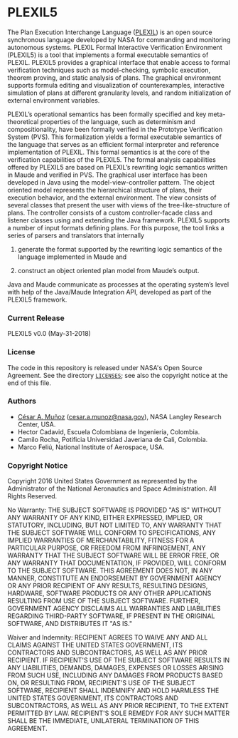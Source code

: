 PLEXIL5 
========
The Plan Execution Interchange Language ([PLEXIL](http://plexil.sourceforge.net)) is an open source
synchronous language developed by NASA for commanding and monitoring
autonomous systems. PLEXIL Formal Interactive Verification Environment
(PLEXIL5) is a tool that implements a formal executable semantics of
PLEXIL. PLEXIL5 provides a graphical interface that enable access to
formal verification techniques such as model-checking, symbolic
execution, theorem proving, and static analysis of plans. The
graphical environment supports formula editing and visualization of
counterexamples, interactive simulation of plans at different
granularity levels, and random initialization of external environment
variables.


PLEXIL’s operational semantics has been formally specified and key
meta-theoretical properties of the language, such as determinism and
compositionality, have been formally verified in the Prototype
Verification System (PVS). This formalization yields a formal
executable semantics of the language that serves as an efficient
formal interpreter and reference implementation of PLEXIL. This formal
semantics is at the core of the verification capabilities of the
PLEXIL5. The formal analysis capabilities offered by PLEXIL5 are based
on PLEXIL’s rewriting logic semantics written in Maude and verified in
PVS.  The graphical user interface has been developed in Java using
the model-view-controller pattern. The object oriented model
represents the hierarchical structure of plans, their execution
behavior, and the external environment. The view consists of several
classes that present the user with views of the tree-like-structure of
plans. The controller consists of a custom controller-facade class and
listener classes using and extending the Java framework.  PLEXIL5
supports a number of input formats defining plans. For this purpose,
the tool links a series of parsers and translators that internally

1.  generate the format supported by the rewriting logic semantics of the
language implemented in Maude and

2. construct an object oriented
plan model from Maude’s output.

 Java and Maude communicate as processes at the operating system’s
level with help of the Java/Maude Integration API, developed as part
of the PLEXIL5 framework.

### Current Release

PLEXIL5 v0.0 (May-31-2018) 

### License

The code in this repository is released under NASA's Open Source
Agreement.  See the directory [`LICENSES`](LICENSES); see also the copyright notice at the end of this file. 

### Authors

* [C&eacute;sar A. Mu&ntilde;oz](http://shemesh.larc.nasa.gov/people/cam) (cesar.a.munoz@nasa.gov), NASA Langley Research Center, USA. 
* Hector Cadavid, Escuela Colombiana de Ingenieria, Colombia.
* Camilo Rocha, Potificia Universidad Javeriana de Cali, Colombia.
* Marco Feli&uacute;, National Institute of Aerospace, USA. 

### Copyright Notice

Copyright 2016 United States Government as represented by the Administrator of the National Aeronautics and Space Administration. All Rights Reserved.

No Warranty: THE SUBJECT SOFTWARE IS PROVIDED "AS IS" WITHOUT ANY WARRANTY OF ANY KIND, EITHER EXPRESSED, IMPLIED, OR STATUTORY, INCLUDING, BUT NOT LIMITED TO, ANY WARRANTY THAT THE SUBJECT SOFTWARE WILL CONFORM TO SPECIFICATIONS, ANY IMPLIED WARRANTIES OF MERCHANTABILITY, FITNESS FOR A PARTICULAR PURPOSE, OR FREEDOM FROM INFRINGEMENT, ANY WARRANTY THAT THE SUBJECT SOFTWARE WILL BE ERROR FREE, OR ANY WARRANTY THAT DOCUMENTATION, IF PROVIDED, WILL CONFORM TO THE SUBJECT SOFTWARE. THIS AGREEMENT DOES NOT, IN ANY MANNER, CONSTITUTE AN ENDORSEMENT BY GOVERNMENT AGENCY OR ANY PRIOR RECIPIENT OF ANY RESULTS, RESULTING DESIGNS, HARDWARE, SOFTWARE PRODUCTS OR ANY OTHER APPLICATIONS RESULTING FROM USE OF THE SUBJECT SOFTWARE.  FURTHER, GOVERNMENT AGENCY DISCLAIMS ALL WARRANTIES AND LIABILITIES REGARDING THIRD-PARTY SOFTWARE, IF PRESENT IN THE ORIGINAL SOFTWARE, AND DISTRIBUTES IT "AS IS."

Waiver and Indemnity: RECIPIENT AGREES TO WAIVE ANY AND ALL CLAIMS AGAINST THE UNITED STATES GOVERNMENT, ITS CONTRACTORS AND SUBCONTRACTORS, AS WELL AS ANY PRIOR RECIPIENT.  IF RECIPIENT'S USE OF THE SUBJECT SOFTWARE RESULTS IN ANY LIABILITIES, DEMANDS, DAMAGES, EXPENSES OR LOSSES ARISING FROM SUCH USE, INCLUDING ANY DAMAGES FROM PRODUCTS BASED ON, OR RESULTING FROM, RECIPIENT'S USE OF THE SUBJECT SOFTWARE, RECIPIENT SHALL INDEMNIFY AND HOLD HARMLESS THE UNITED STATES GOVERNMENT, ITS CONTRACTORS AND SUBCONTRACTORS, AS WELL AS ANY PRIOR RECIPIENT, TO THE EXTENT PERMITTED BY LAW.  RECIPIENT'S SOLE REMEDY FOR ANY SUCH MATTER SHALL BE THE IMMEDIATE, UNILATERAL TERMINATION OF THIS AGREEMENT.

